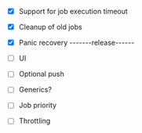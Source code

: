 - [x] Support for job execution timeout
- [x] Cleanup of old jobs
- [x] Panic recovery
-------release------
- [ ] UI
- [ ] Optional push
- [ ] Generics?
- [ ] Job priority
- [ ] Throttling

